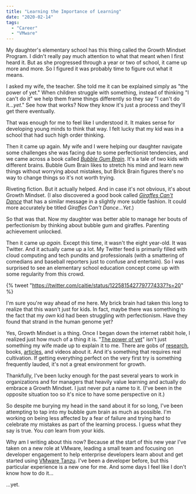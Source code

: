 ```yaml
---
title: "Learning the Importance of Learning"
date: "2020-02-14"
tags: 
  - "Career"
  - "VMware"
---
```


My daughter's elementary school has this thing called the Growth Mindset Program. I didn't really pay much attention to what that meant when I first heard it. But as she progressed through a year or two of school, it came up more and more. So I figured it was probably time to figure out what it means.

I asked my wife, the teacher. She told me it can be explained simply as "the power of yet." When children struggle with something, instead of thinking "I can't do it" we help them frame things differently so they say "I can't do it..._yet_." See how that works? Now they know it's just a process and they'll get there eventually.

That was enough for me to feel like I understood it. It makes sense for developing young minds to think that way. I felt lucky that my kid was in a school that had such high order thinking.

Then it came up again. My wife and I were helping our daughter navigate some challenges she was facing due to some perfectionist tendencies, and we came across a book called [_Bubble Gum Brain_](https://www.amazon.com/Bubble-Gum-Brain-Julia-Cook/dp/193787043X). It's a tale of two kids with different brains. Bubble Gum Brain likes to stretch his mind and learn new things without worrying about mistakes, but Brick Brain figures there's no way to change things so it's not worth trying.

Riveting fiction. But it actually helped. And in case it's not obvious, it's about Growth Mindset. (I also discovered a good book called [_Giraffes Can't Dance_](https://www.amazon.com/Giraffes-Cant-Dance-Giles-Andreae/dp/0545392551) that has a similar message in a slightly more subtle fashion. It could more accurately be titled _Giraffes Can't Dance...Yet_.)

So that was that. Now my daughter was better able to manage her bouts of perfectionism by thinking about bubble gum and giraffes. Parenting achievement unlocked.

Then it came up _again._ Except this time, it wasn't the eight year-old. It was Twitter. And it actually came up a lot. My Twitter feed is primarily filled with cloud computing and tech pundits and professionals (with a smattering of comedians and baseball reporters just to confuse and entertain). So I was surprised to see an elementary school education concept come up with some regularity from this crowd.

{% tweet "https://twitter.com/caitie/status/1225815427797774337?s=20" %}

I'm sure you're way ahead of me here. My brick brain had taken this long to realize that this wasn't just for kids. In fact, maybe there was something to the fact that my _own_ kid had been struggling with perfectionism. Have they found that strand in the human genome yet?

Yes, Growth Mindset is a thing. Once I began down the internet rabbit hole, I realized just how much of a thing it is. "[The power of yet](https://nobelcoaching.com/growth-mindset-power-yet/)" isn't just something my wife made up to explain it to me. There are gobs of [research](https://www.mindsetworks.com/science/), books, [articles](https://www.developgoodhabits.com/growth-mindset-adults/), and videos about it. And it's something that requires real cultivation. If getting everything perfect on the very first try is something frequently lauded, it's not a great environment for growth.

Thankfully, I've been lucky enough for the past several years to work in organizations and for managers that heavily value learning and actually do embrace a Growth Mindset. I just never put a name to it. (I've been in the opposite situation too so it's nice to have some perspective on it.)

So despite me burying my head in the sand about it for so long, I've been attempting to tap into my bubble gum brain as much as possible. I'm working on being less affected by a fear of failure and trying hard to celebrate my mistakes as part of the learning process. I guess what they say is true. You _can_ learn from your kids.

Why am I writing about this now? Because at the start of this new year I've taken on a new role at VMware, leading a small team and focusing on developer engagement to help enterprise developers learn about and get started using [VMware Tanzu](https://cloud.vmware.com/tanzu). I've been a developer before, but this particular experience is a new one for me. And some days I feel like I don't know how to do it...

...yet.
